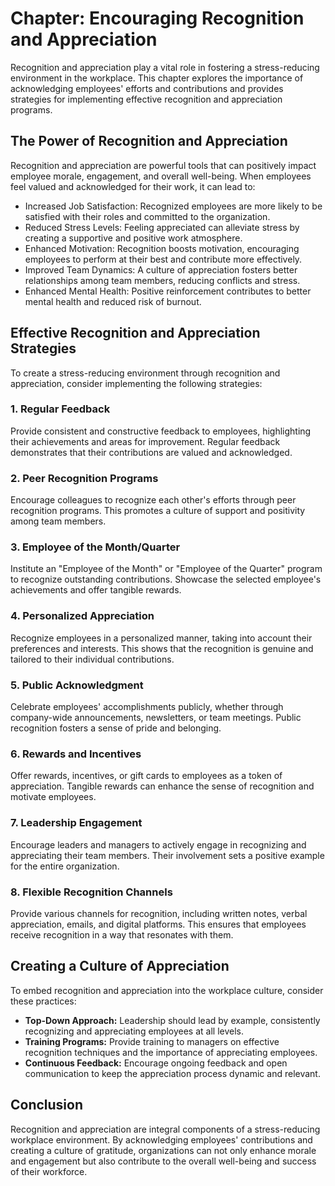 Chapter: Encouraging Recognition and Appreciation
=================================================

Recognition and appreciation play a vital role in fostering a stress-reducing environment in the workplace. This chapter explores the importance of acknowledging employees' efforts and contributions and provides strategies for implementing effective recognition and appreciation programs.

**The Power of Recognition and Appreciation**
---------------------------------------------

Recognition and appreciation are powerful tools that can positively impact employee morale, engagement, and overall well-being. When employees feel valued and acknowledged for their work, it can lead to:

* Increased Job Satisfaction: Recognized employees are more likely to be satisfied with their roles and committed to the organization.
* Reduced Stress Levels: Feeling appreciated can alleviate stress by creating a supportive and positive work atmosphere.
* Enhanced Motivation: Recognition boosts motivation, encouraging employees to perform at their best and contribute more effectively.
* Improved Team Dynamics: A culture of appreciation fosters better relationships among team members, reducing conflicts and stress.
* Enhanced Mental Health: Positive reinforcement contributes to better mental health and reduced risk of burnout.

**Effective Recognition and Appreciation Strategies**
-----------------------------------------------------

To create a stress-reducing environment through recognition and appreciation, consider implementing the following strategies:

### **1. Regular Feedback**

Provide consistent and constructive feedback to employees, highlighting their achievements and areas for improvement. Regular feedback demonstrates that their contributions are valued and acknowledged.

### **2. Peer Recognition Programs**

Encourage colleagues to recognize each other's efforts through peer recognition programs. This promotes a culture of support and positivity among team members.

### **3. Employee of the Month/Quarter**

Institute an "Employee of the Month" or "Employee of the Quarter" program to recognize outstanding contributions. Showcase the selected employee's achievements and offer tangible rewards.

### **4. Personalized Appreciation**

Recognize employees in a personalized manner, taking into account their preferences and interests. This shows that the recognition is genuine and tailored to their individual contributions.

### **5. Public Acknowledgment**

Celebrate employees' accomplishments publicly, whether through company-wide announcements, newsletters, or team meetings. Public recognition fosters a sense of pride and belonging.

### **6. Rewards and Incentives**

Offer rewards, incentives, or gift cards to employees as a token of appreciation. Tangible rewards can enhance the sense of recognition and motivate employees.

### **7. Leadership Engagement**

Encourage leaders and managers to actively engage in recognizing and appreciating their team members. Their involvement sets a positive example for the entire organization.

### **8. Flexible Recognition Channels**

Provide various channels for recognition, including written notes, verbal appreciation, emails, and digital platforms. This ensures that employees receive recognition in a way that resonates with them.

**Creating a Culture of Appreciation**
--------------------------------------

To embed recognition and appreciation into the workplace culture, consider these practices:

* **Top-Down Approach:** Leadership should lead by example, consistently recognizing and appreciating employees at all levels.
* **Training Programs:** Provide training to managers on effective recognition techniques and the importance of appreciating employees.
* **Continuous Feedback:** Encourage ongoing feedback and open communication to keep the appreciation process dynamic and relevant.

**Conclusion**
--------------

Recognition and appreciation are integral components of a stress-reducing workplace environment. By acknowledging employees' contributions and creating a culture of gratitude, organizations can not only enhance morale and engagement but also contribute to the overall well-being and success of their workforce.
